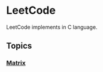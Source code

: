 # LeetCode 

LeetCode implements in C language. 

## Topics
### [Matrix](https://github.com/Rembrant777/LeetCode/tree/matrix/matrix)